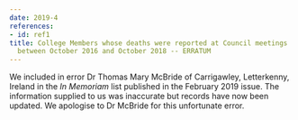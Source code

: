 ```yaml
---
date: 2019-4
references:
- id: ref1
title: College Members whose deaths were reported at Council meetings
  between October 2016 and October 2018 -- ERRATUM
---
```


We included in error Dr Thomas Mary McBride of Carrigawley, Letterkenny,
Ireland in the *In Memoriam* list published in the February 2019 issue.
The information supplied to us was inaccurate but records have now been
updated. We apologise to Dr McBride for this unfortunate error.
